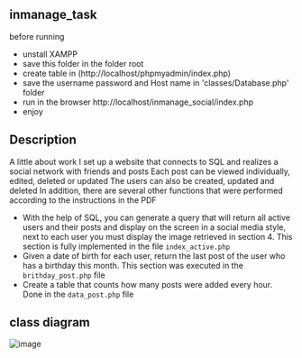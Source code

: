 ## inmanage_task

before running
* unstall XAMPP
* save this folder in the folder root
* create table in (http://localhost/phpmyadmin/index.php)
* save the username password and Host name in 'classes/Database.php' folder
* run in the browser http://localhost/inmanage_social/index.php
* enjoy
## Description
A little about work
I set up a website that connects to SQL and realizes a social network with friends and posts
Each post can be viewed individually, edited, deleted or updated
The users can also be created, updated and deleted
In addition, there are several other functions that were performed according to the instructions in the PDF
* With the help of SQL, you can generate a query that will return all active users and their posts and display on the screen in a social media style, next to each user you must display the image retrieved in section 4. This section is fully implemented in the file `index_active.php`
* Given a date of birth for each user, return the last post of the user who has a birthday this month. This section was executed in the `brithday_post.php` file
* Create a table that counts how many posts were added every hour. Done in the `data_post.php` file


## class diagram
![image](https://github.com/user-attachments/assets/f83b3a42-bef5-4cc9-8815-e9f9882256a5)
